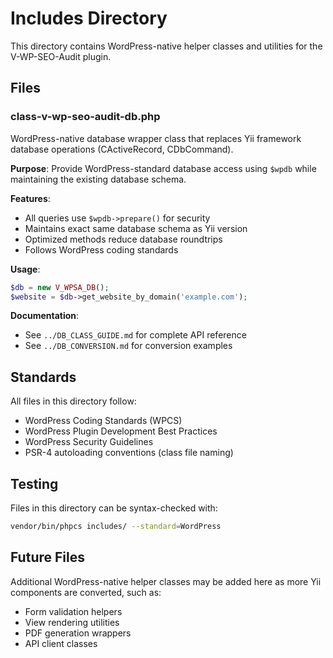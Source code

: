 # Includes Directory

This directory contains WordPress-native helper classes and utilities for the V-WP-SEO-Audit plugin.

## Files

### class-v-wp-seo-audit-db.php

WordPress-native database wrapper class that replaces Yii framework database operations (CActiveRecord, CDbCommand).

**Purpose**: Provide WordPress-standard database access using `$wpdb` while maintaining the existing database schema.

**Features**:

- All queries use `$wpdb->prepare()` for security
- Maintains exact same database schema as Yii version
- Optimized methods reduce database roundtrips
- Follows WordPress coding standards

**Usage**:

```php
$db = new V_WPSA_DB();
$website = $db->get_website_by_domain('example.com');
```

**Documentation**:

- See `../DB_CLASS_GUIDE.md` for complete API reference
- See `../DB_CONVERSION.md` for conversion examples

## Standards

All files in this directory follow:

- WordPress Coding Standards (WPCS)
- WordPress Plugin Development Best Practices
- WordPress Security Guidelines
- PSR-4 autoloading conventions (class file naming)

## Testing

Files in this directory can be syntax-checked with:

```bash
vendor/bin/phpcs includes/ --standard=WordPress
```

## Future Files

Additional WordPress-native helper classes may be added here as more Yii components are converted, such as:

- Form validation helpers
- View rendering utilities
- PDF generation wrappers
- API client classes
